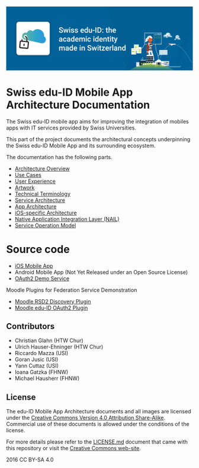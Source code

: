 ![edu-ID Mobile App: Academic Identity Management for Mobile Users](images/03-artwork-icons/playstore_featured_graphics.png)
# Swiss edu-ID Mobile App Architecture Documentation

The Swiss edu-ID mobile app aims for improving the integration of mobiles apps with IT services provided by Swiss Universities.

This part of the project documents the architectural concepts underpinning the Swiss edu-ID Mobile App and its surrounding ecosystem.

The documentation has the following parts.
* [Architecture Overview](00-overview.md)
* [Use Cases](01-use-cases.md)
* [User Experience](02-user-experience.md)
* [Artwork](03-artwork.md)
* [Technical Terminology](10-terminology.md)
* [Service Architecture](20-service-architecture.md)
* [App Architecture](30-app-architecture.md)
* [iOS-specific Architecture](32-ios-architecture.md)
* [Native Application Integration Layer (NAIL)](40-nail-api.md)
* [Service Operation Model](50-operational-model.md)

# Source code

* [iOS Mobile App](https://github.com/BLC-HTWChur/eduid-app-ios)
* Android Mobile App (Not Yet Released under an Open Source License)
* [OAuth2 Demo Service](https://github.com/BLC-HTWChur/eduid-coreservice)

Moodle Plugins for Federation Service Demonstration

* [Moodle RSD2 Discovery Plugin](https://github.com/arael/moodle_rsd)
* [Moodle edu-ID OAuth2 Plugin](https://github.com/BLC-HTWChur/moodle_eduid)


## Contributors

* Christian Glahn (HTW Chur)
* Ulrich Hauser-Ehninger (HTW Chur)
* Riccardo Mazza (USI)
* Goran Jusic (USI)
* Yann Cuttaz (USI)
* Ioana Gatzka (FHNW)
* Michael Hausherr (FHNW)

## License

The edu-ID Mobile App Architecture documents and all images are licensed under the [Creative Commons Version 4.0 Attribution Share-Alike](LICENSE.md). Commercial use of these documents is allowed under the conditions of the license.

For more details please refer to the [LICENSE.md](LICENSE.md) document that came with this repository or visit the [Creative Commons web-site](https://creativecommons.org/licenses/by-sa/4.0/).

2016 CC BY-SA 4.0

